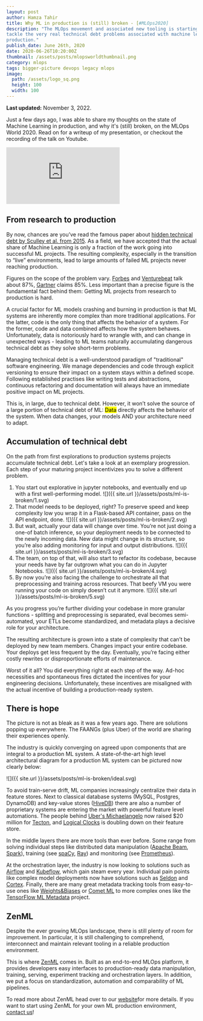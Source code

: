 ```yaml
---
layout: post
author: Hamza Tahir
title: Why ML in production is (still) broken - [#MLOps2020]
description: "The MLOps movement and associated new tooling is starting to help
tackle the very real technical debt problems associated with machine learning in
production."
publish_date: June 26th, 2020
date: 2020-06-26T10:20:00Z
thumbnail: /assets/posts/mlopsworldthumbnail.png
category: mlops
tags: bigger-picture devops legacy mlops
image:
  path: /assets/logo_sq.png
  height: 100
  width: 100
---
```


**Last updated:** November 3, 2022.

Just a few days ago, I was able to share my thoughts on the state of Machine Learning in production, and why it's (still) broken, on the MLOps World 2020. Read on for a writeup of my presentation, or checkout the recording of the talk on Youtube.

<div class="embed-responsive embed-responsive-16by9 mb-5">
    <iframe class="embed-responsive-item" src="https://www.youtube.com/embed/PhlS_tnHZsg"  frameborder="0" allow="accelerometer; autoplay; encrypted-media; gyroscope; picture-in-picture" allowfullscreen></iframe>
</div>

## From research to production

By now, chances are you’ve read the famous paper about [hidden technical debt by Sculley et al. from 2015](https://papers.nips.cc/paper/5656-hidden-technical-debt-in-machine-learning-systems.pdf). As a field, we have accepted that the actual share of Machine Learning is only a fraction of the work going into successful ML projects. The resulting complexity, especially in the transition to “live” environments, lead to large amounts of failed ML projects never reaching production.

Figures on the scope of the problem vary. [Forbes](https://www.forbes.com/sites/enriquedans/2019/07/21/stop-experimenting-with-machine-learning-and-start-actually-usingit/#:~:text=Stop%20Experimenting%20With%20Machine%20Learning%20And%20Start%20Actually%20Using%20It,-Enrique%20DansSenior&text=It%20turns%20out%20there's%20a,never%20make%20it%20into%20production.) and [Venturebeat](https://venturebeat.com/2019/07/19/why-do-87-of-data-science-projects-never-make-it-into-production/) talk about 87%, [Gartner](https://www.gartner.com/en/newsroom/press-releases/2018-02-13-gartner-says-nearly-half-of-cios-are-planning-to-deploy-artificial-intelligence) claims 85%. Less important than a precise figure is the fundamental fact behind them: Getting ML projects from research to production is hard.

A crucial factor for ML models crashing and burning in production is that ML systems are inherently more complex than more traditional applications. For the latter, code is the only thing that affects the behavior of a system. For the former, code and data combined affects how the system behaves. Unfortunately, data is notoriously hard to wrangle with, and can change in unexpected ways - leading to ML teams naturally accumulating dangerous technical debt as they solve short-term problems.

Managing technical debt is a well-understood paradigm of "traditional" software engineering. We manage dependencies and code through explicit versioning to ensure their impact on a system stays within a defined scope. Following established practises like writing tests and abstractions, continuous refactoring and documentation will always have an immediate positive impact on ML projects.

This is, in large, due to technical debt. However, it won’t solve the source of a large portion of technical debt of ML: <mark>Data</mark> directly affects the behavior of the system. When data changes, your models AND your architecture need to adapt.

## Accumulation of technical debt

On the path from first explorations to production systems projects accumulate technical debt. Let's take a look at an exemplary progression. Each step of your maturing project incentivizes you to solve a different problem.

1. You start out explorative in jupyter notebooks, and eventually end up with a first well-performing model.
   ![]({{ site.url }}/assets/posts/ml-is-broken/1.svg)
2. That model needs to be deployed, right? To preserve speed and keep complexity low you wrap it in a Flask-based API container, pass on the API endpoint, done.
   ![]({{ site.url }}/assets/posts/ml-is-broken/2.svg)
3. But wait, actually your data will change over time. You’re not just doing a one-of batch inference, so your deployment needs to be connected to the newly incoming data. New data might change in its structure, so you’re also adding monitoring for input and output distributions.
   ![]({{ site.url }}/assets/posts/ml-is-broken/3.svg)
4. The team, on top of that, will also start to refactor its codebase, because your needs have by far outgrown what you can do in Jupyter Notebooks.
   ![]({{ site.url }}/assets/posts/ml-is-broken/4.svg)
5. By now you’re also facing the challenge to orchestrate all that preprocessing and training across resources. That beefy VM you were running your code on simply doesn’t cut it anymore.
   ![]({{ site.url }}/assets/posts/ml-is-broken/5.svg)

As you progress you’re further dividing your codebase in more granular functions - splitting and preprocessing is separated, eval becomes semi-automated, your ETLs become standardized, and metadata plays a decisive role for your architecture.

The resulting architecture is grown into a state of complexity that can’t be deployed by new team members. Changes impact your entire codebase. Your deploys get less frequent by the day. Eventually, you’re facing either costly rewrites or disproportionate efforts of maintenance.

Worst of it all? You did everything right at each step of the way. Ad-hoc necessities and spontaneous fires dictated the incentives for your engineering decisions. Unfortunately, these incentives are misaligned with the actual incentive of building a production-ready system.

## There is hope

The picture is not as bleak as it was a few years ago. There are solutions popping up everywhere. The FAANGs (plus Uber) of the world are sharing their experiences openly.

The industry is quickly converging on agreed upon components that are integral to a production ML system. A state-of-the-art high level architectural diagram for a production ML system can be pictured now clearly below:

![]({{ site.url }}/assets/posts/ml-is-broken/ideal.svg)

To avoid train-serve drift, ML companies increasingly centralize their data in feature stores. Next to classical database systems (MySQL, Postgres, DynamoDB) and key-value stores ([HiveDB](https://github.com/hivedb)) there are also a number of proprietary systems are entering the market with powerful feature level automations. The people behind [Uber's Michaelangelo](https://eng.uber.com/michelangelo-machine-learning-platform/) now raised $20 million for [Tecton](https://techcrunch.com/2020/04/28/tecton-ai-emerges-from-stealth-with-20m-series-a-to-build-operational-machine-learning-platform/), and [Logical Clocks](https://www.hopsworks.ai/) is doubling down on their feature store.

In the middle layers there are more tools than ever before. Some range from solving individual steps like distributed data manipulation ([Apache Beam](https://beam.apache.org/), [Spark](https://spark.apache.org/mllib/)), training (see [spaCy](https://spacy.io/), [Ray](https://github.com/ray-project/ray)) and monitoring (see [Prometheus](https://prometheus.io/)).

At the orchestration layer, the industry is now looking to solutions such as [Airflow](https://airflow.apache.org/) and [Kubeflow](https://www.kubeflow.org/), which gain steam every year. Individual pain points like complex model deployments now have solutions such as [Seldon](https://www.seldon.io/) and [Cortex](https://www.cortex.dev/). Finally, there are many great metadata tracking tools from easy-to-use ones like [Weights&Biases](https://www.wandb.com/) or [Comet ML](https://www.comet.ml/site/) to more complex ones like the [TensorFlow ML Metadata](https://www.tensorflow.org/tfx/guide/mlmd) project.

## ZenML

Despite the ever growing MLOps landscape, there is still plenty of room for improvement. In particular, it is still challenging to comprehend, interconnect and maintain relevant tooling in a reliable production environment.

This is where [ZenML](https://zenml.io) comes in. Built as an end-to-end MLOps platform, it provides developers easy interfaces to production-ready data manipulation, training, serving, experiment tracking and orchestration layers. In addition, we put a focus on standardization, automation and comparability of ML pipelines.

To read more about ZenML head over to our [website](https://zenml.io)for more details. If you want to start using ZenML for your own ML production environment, [contact us](mailto:support@zenml.io)!
